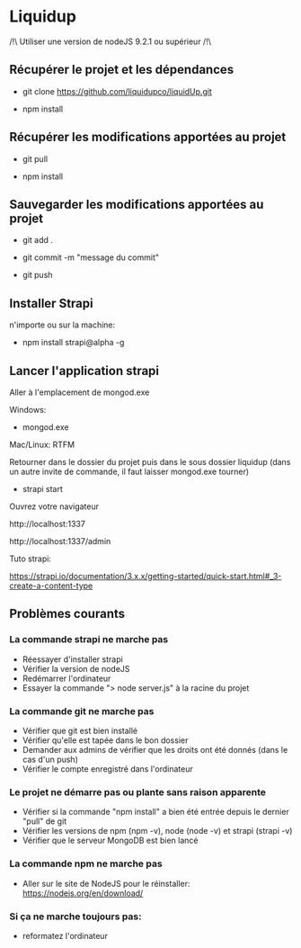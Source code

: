 # Liquidup

/!\ Utiliser une version de nodeJS 9.2.1 ou supérieur /!\

## Récupérer le projet et les dépendances

- git clone https://github.com/liquidupco/liquidUp.git

- npm install

## Récupérer les modifications apportées au projet

- git pull

- npm install

## Sauvegarder les modifications apportées au projet

- git add .

- git commit -m "message du commit"

- git push

## Installer Strapi

n'importe ou sur la machine:

- npm install strapi@alpha -g

## Lancer l'application strapi

Aller à l'emplacement de mongod.exe

Windows:
- mongod.exe

Mac/Linux: RTFM

Retourner dans le dossier du projet puis dans le sous dossier liquidup (dans un autre invite de commande, il faut laisser mongod.exe tourner)
- strapi start

Ouvrez votre navigateur

http://localhost:1337

http://localhost:1337/admin

Tuto strapi:

https://strapi.io/documentation/3.x.x/getting-started/quick-start.html#_3-create-a-content-type

## Problèmes courants

### La commande strapi ne marche pas

- Réessayer d'installer strapi
- Vérifier la version de nodeJS
- Redémarrer l'ordinateur 
- Essayer la commande "> node server.js" à la racine du projet

### La commande git ne marche pas

- Vérifier que git est bien installé
- Vérifier qu'elle est tapée dans le bon dossier
- Demander aux admins de vérifier que les droits ont été donnés (dans le cas d'un push)
- Vérifier le compte enregistré dans l'ordinateur

### Le projet ne démarre pas ou plante sans raison apparente

- Vérifier si la commande "npm install" a bien été entrée depuis le dernier "pull" de git
- Vérifier les versions de npm (npm -v), node (node -v) et strapi (strapi -v)
- Vérifier que le serveur MongoDB est bien lancé

### La commande npm ne marche pas

- Aller sur le site de NodeJS pour le réinstaller:
https://nodejs.org/en/download/

### Si ça ne marche toujours pas:

 - reformatez l'ordinateur
